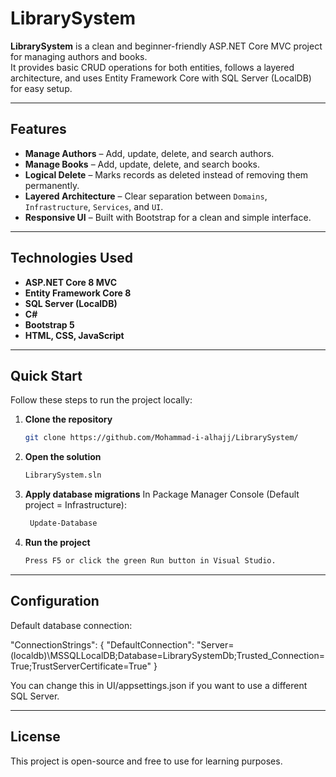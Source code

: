 # LibrarySystem

**LibrarySystem** is a clean and beginner-friendly ASP.NET Core MVC project for managing authors and books.  
It provides basic CRUD operations for both entities, follows a layered architecture, and uses Entity Framework Core with SQL Server (LocalDB) for easy setup.

---

## Features
- **Manage Authors** – Add, update, delete, and search authors.
- **Manage Books** – Add, update, delete, and search books.
- **Logical Delete** – Marks records as deleted instead of removing them permanently.
- **Layered Architecture** – Clear separation between `Domains`, `Infrastructure`, `Services`, and `UI`.
- **Responsive UI** – Built with Bootstrap for a clean and simple interface.

---

## Technologies Used
- **ASP.NET Core 8 MVC**
- **Entity Framework Core 8**
- **SQL Server (LocalDB)**
- **C#**
- **Bootstrap 5**
- **HTML, CSS, JavaScript**

---

## Quick Start
Follow these steps to run the project locally:

1. **Clone the repository**
    ```bash
    git clone https://github.com/Mohammad-i-alhajj/LibrarySystem/

3. **Open the solution**
    ```bash
    LibrarySystem.sln

5. **Apply database migrations**
    In Package Manager Console (Default project = Infrastructure):
   ```bash
    Update-Database

6. **Run the project**
    ```bash
    Press F5 or click the green Run button in Visual Studio.

---

## Configuration
   Default database connection:

   "ConnectionStrings": {
     "DefaultConnection": "Server=(localdb)\\MSSQLLocalDB;Database=LibrarySystemDb;Trusted_Connection=True;TrustServerCertificate=True"
   }

   You can change this in UI/appsettings.json if you want to use a different SQL Server.

---

## License
   This project is open-source and free to use for learning purposes.

